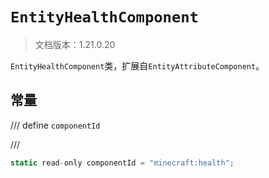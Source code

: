 # `EntityHealthComponent`

> 文档版本：1.21.0.20

`EntityHealthComponent`类，扩展自`EntityAttributeComponent`。

## 常量

/// define
`componentId`


///

```js
static read-only componentId = "minecraft:health";
```

